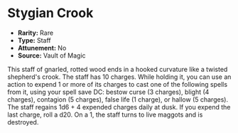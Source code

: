 # Stygian Crook

- **Rarity:** Rare
- **Type:** Staff
- **Attunement:** No
- **Source:** Vault of Magic

This staff of gnarled, rotted wood ends in a hooked curvature like a twisted shepherd's crook. The staff has 10 charges. While holding it, you can use an action to expend 1 or more of its charges to cast one of the following spells from it, using your spell save DC: bestow curse (3 charges), blight (4 charges), contagion (5 charges), false life (1 charge), or hallow (5 charges). The staff regains 1d6 + 4 expended charges daily at dusk. If you expend the last charge, roll a d20. On a 1, the staff turns to live maggots and is destroyed.
